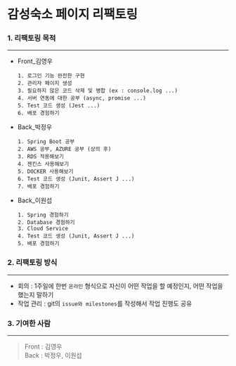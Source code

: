 # 감성숙소 페이지 리팩토링

### 1. 리팩토링 목적

---

- Front_김영우
  ```
  1. 로그인 기능 완전한 구현
  2. 관리자 페이지 생성
  3. 필요하지 않은 코드 삭제 및 병합 (ex : console.log ...)
  4. 서버 연동에 대한 공부 (async, promise ...)
  5. Test 코드 생성 (Jest ...)
  6. 배포 경험하기
  ```
- Back_박정우
  ```
  1. Spring Boot 공부
  2. AWS 공부, AZURE 공부 (상의 후)
  3. RDS 적용해보기
  4. 젠킨스 사용해보기
  5. DOCKER 사용해보기
  6. Test 코드 생성 (Junit, Assert J ...)
  7. 배포 경험하기
  ```
- Back_이원섭
  ```
  1. Spring 경험하기
  2. Database 경험하기
  3. Cloud Service 
  4. Test 코드 생성 (Junit, Assert J ...)
  5. 배포 경험하기
  ```

### 2. 리팩토링 방식

---

- 회의 : 1주일에 한번 `온라인` 형식으로 자신이 어떤 작업을 할 예정인지, 어떤 작업을 했는지 말하기
- 작업 관리 : git의 `issue와 milestones`를 작성해서 작업 진행도 공유

### 3. 기여한 사람

---

> Front : 김영우 <br/>
> Back : 박정우, 이원섭 <br/>
